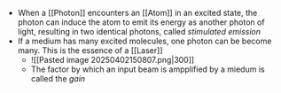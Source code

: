 * When a [[Photon]] encounters an [[Atom]] in an excited state, the photon can induce the atom to emit its energy as another photon of light, resulting in two identical photons, called *stimulated emission*
* If a medium has many excited molecules, one photon can be become many. This is the essence of a [[Laser]]
	* ![[Pasted image 20250402150807.png|300]]
	* The factor by which an input beam is ampplified by a miedum is called the *gain*